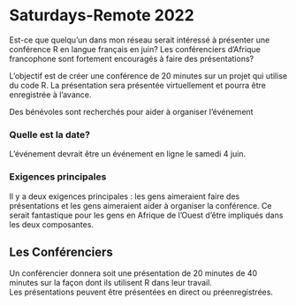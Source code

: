 Saturdays-Remote 2022
=================================


Est-ce que quelqu’un dans mon réseau serait intéressé à présenter une conférence R en langue français en juin? Les conférenciers d’Afrique francophone sont fortement encouragés à faire des présentations?

L’objectif est de créer une conférence de 20 minutes sur un projet qui utilise du code R. La présentation sera présentée virtuellement et pourra être enregistrée à l’avance.


Des bénévoles sont recherchés pour aider à organiser l’événement

### Quelle est la date?

L’événement devrait être un événement en ligne le samedi 4 juin. 

### Exigences principales

Il y a deux exigences principales : les gens aimeraient faire des présentations et les gens aimeraient aider à organiser la conférence. 
Ce serait fantastique pour les gens en Afrique de l’Ouest d’être impliqués dans les deux composantes. 


## Les Conférenciers

Un conférencier donnera soit une présentation de 20 minutes de 40 minutes sur la façon dont ils utilisent R dans leur travail.  
Les présentations peuvent être présentées en direct ou préenregistrées.
